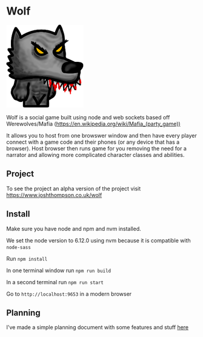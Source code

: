 # Wolf
 
![Wolf Character](https://github.com/joshthompson/wolf/raw/master/public/imgs/characters/wolf.png)

Wolf is a social game built using node and web sockets based off Werewolves/Mafia (https://en.wikipedia.org/wiki/Mafia_(party_game))

It allows you to host from one browswer window and then have every player connect with a game code and their phones (or any device that has a browser). Host browser then runs game for you removing the need for a narrator and allowing more complicated character classes and abilities.

## Project

To see the project an alpha version of the project visit https://www.joshthompson.co.uk/wolf

## Install

Make sure you have node and npm and nvm installed.

We set the node version to 6.12.0 using nvm because it is compatible with `node-sass`

Run `npm install`

In one terminal window run `npm run build`

In a second terminal run `npm run start`

Go to `http://localhost:9653` in a modern browser

## Planning

I've made a simple planning document with some features and stuff [here](design/plan.md)
